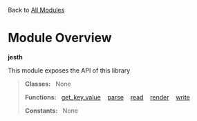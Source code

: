 Back to [All Modules](https://github.com/pyrustic/jesth/blob/master/docs/modules/README.md#readme)

# Module Overview

**jesth**
 
This module exposes the API of this library

> **Classes:** &nbsp; None
>
> **Functions:** &nbsp; [get\_key\_value](https://github.com/pyrustic/jesth/blob/master/docs/modules/content/jesth/content/functions.md#get_key_value) &nbsp;&nbsp; [parse](https://github.com/pyrustic/jesth/blob/master/docs/modules/content/jesth/content/functions.md#parse) &nbsp;&nbsp; [read](https://github.com/pyrustic/jesth/blob/master/docs/modules/content/jesth/content/functions.md#read) &nbsp;&nbsp; [render](https://github.com/pyrustic/jesth/blob/master/docs/modules/content/jesth/content/functions.md#render) &nbsp;&nbsp; [write](https://github.com/pyrustic/jesth/blob/master/docs/modules/content/jesth/content/functions.md#write)
>
> **Constants:** &nbsp; None
